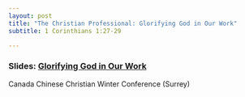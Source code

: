 ```yaml
---
layout: post
title: "The Christian Professional: Glorifying God in Our Work"
subtitle: 1 Corinthians 1:27-29

---
```


### Slides: [Glorifying God in Our Work](https://docs.google.com/presentation/d/1ZsBL3JLyPxDQjBdex_OrYDvBHROKu1DZ1za-dvn7jps/present)
Canada Chinese Christian Winter Conference (Surrey)
